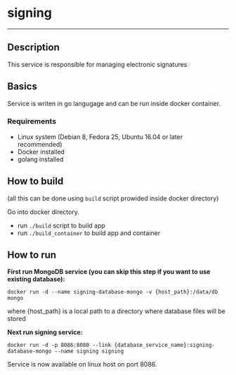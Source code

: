 signing
==================

---

## Description

This service is responsible for managing electronic signatures

## Basics

Service is writen in go langugage and can be run inside docker container.

###  Requirements

  * Linux system (Debian 8, Fedora 25, Ubuntu 16.04 or later recommended)
  * Docker installed
  * golang installed 

## How to build

(all this can be done using `build` script prowided inside docker directory)

Go into docker directory.

* run `./build` script to build app
* run `./build_container` to build app and container 

## How to run

__First run MongoDB service (you can skip this step if you want to use existing database):__

```
docker run -d --name signing-database-mongo -v {host_path}:/data/db mongo
```

where {host_path} is a local path to a directory where database files will be stored

__Next run signing service:__

```
docker run -d -p 8086:8080 --link {database_service_name}:signing-database-mongo --name signing signing
```

Service is now available on linux host on port 8086.
